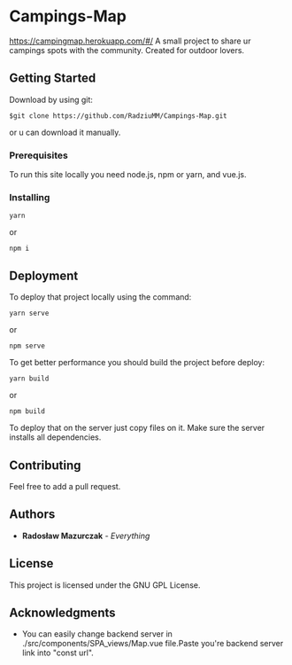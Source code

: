 # Campings-Map

https://campingmap.herokuapp.com/#/
A small project to share ur campings spots with the community. Created for outdoor lovers.

## Getting Started

Download by using git:

```
$git clone https://github.com/RadziuMM/Campings-Map.git
```
or u can download it manually.

### Prerequisites

To run this site locally you need node.js, npm or yarn, and vue.js.

### Installing

```
yarn
```
or
```
npm i
```

## Deployment

To deploy that project locally using the command:

```
yarn serve
```

or 

```
npm serve
```
To get better performance you should build the project before deploy:

```
yarn build
```

or
```
npm build
```
To deploy that on the server just copy files on it. Make sure the server installs all dependencies.

## Contributing

Feel free to add a pull request.

## Authors

* **Radosław Mazurczak** - *Everything* 

## License

This project is licensed under the GNU GPL License.

## Acknowledgments

* You can easily change backend server in ./src/components/SPA_views/Map.vue file.Paste you're backend server link into "const url".

